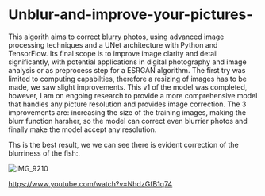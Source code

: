 # Unblur-and-improve-your-pictures-

This algorith aims to correct blurry photos, using advanced image processing techniques and a UNet architecture with Python and TensorFlow. Its final scope is to improve image clarity and detail significantly, with potential applications in digital photography and image analysis or as preprocess step for a ESRGAN algorithm.
The first try was limited to computing capabilties, therefore a resizing of images has to be made, we  saw slight improvements. This v1 of the model was completed, however, I am on engoing research to provide a more comprehensive model that handles any picture resolution and provides image correction. The 3 improvements are: increasing the size of the training images, making the blurr function harsher, so the model can correct even blurrier photos and finally make the model accept any resolution. 

Ths is the best result, we we can see there is evident correction of the blurriness of the fish:.

![IMG_9210](https://github.com/rodrigougarte13/Unblur-and-improve-your-pictures-/assets/142838779/f01b232e-6b14-4ef2-b86f-186b6190e957)

https://www.youtube.com/watch?v=NhdzGfB1q74
